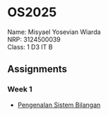 # OS2025
Name: Misyael Yosevian Wiarda <br>
NRP: 3124500039 <br>
Class: 1 D3 IT B <br>

## Assignments
### Week 1
- [Pengenalan Sistem Bilangan](https://github.com/yosmisyael/SisOp-2025/blob/main/week_1-pengenalan_sistem_bilangan.md)
